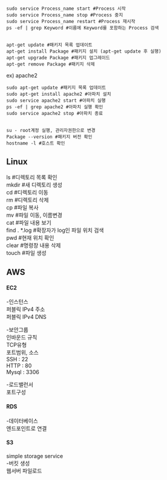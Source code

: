 ```
sudo service Process_name start #Process 시작
sudo service Process_name stop #Process 중지
sudo service Process_name restart #Process 재시작
ps -ef | grep Keyword #이름에 Keyword를 포함하는 Process 검색


apt-get update #패키지 목록 업데이트
apt-get install Package #패키지 설치 (apt-get update 후 실행)
apt-get upgrade Package #패키지 업그레이드
apt-get remove Package #패키지 삭제
```

ex) apache2
```
sudo apt-get update #패키지 목록 업데이트
sudo apt-get install apache2 #아파치 설치
sudo service apache2 start #아파치 실행
ps -ef | grep apache2 #아파치 실행 확인
sudo service apache2 stop #아파치 종료


su - root계정 실행, 관리자권한으로 변경
Package --version #패키지 버전 확인
hostname -l #호스트 확인
```


## Linux
ls #디렉토리 목록 확인  
mkdir #새 디렉토리 생성  
cd #디렉토리 이동  
rm #디렉토리 삭제  
cp #파일 복사  
mv #파일 이동, 이름변경  
cat #파일 내용 보기  
find . *.log #확장자가 log인 파일 위치 검색  
pwd #현재 위치 확인  
clear #명령창 내용 삭제  
touch #파일 생성  


## AWS
#### EC2
-인스턴스  
퍼블릭 IPv4 주소  
퍼블릭 IPv4 DNS  

-보안그룹  
인바운드 규칙  
TCP유형  
포트범위, 소스  
SSH : 22  
HTTP : 80  
Mysql : 3306  

-로드밸런서  
포트구성  


#### RDS
-데이터베이스  
엔드포인트로 연결  

#### S3
simple storage service  
-버킷 생성  
웹서버 파일로드  